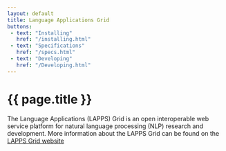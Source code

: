 ```yaml
---
layout: default
title: Language Applications Grid
buttons:
 - text: "Installing"
   href: "/installing.html"
 - text: "Specifications"
   href: "/specs.html"
 - text: "Developing"
   href: "/Developing.html"
---
```


<h1>{{ page.title }}</h1>

The Language Applications (LAPPS) Grid is an open interoperable web service platform for natural language processing (NLP) research and development. More information about the LAPPS Grid can be found on the [LAPPS Grid website](http://www.lappsgrid.org)
	

